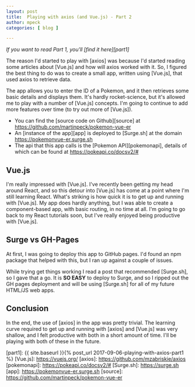 ```yaml
---
layout: post
title:  Playing with axios (and Vue.js) - Part 2
author: mpeck
categories: [ blog ]

---
```


*If you want to read Part 1, you'll [find it here][part1]*

The reason I'd started to play with [axios] was because I'd started reading some articles about [Vue.js] and how will axios worked with it. So, I figured the best thing to do was to create a small app, written using [Vue.js], that used axios to retrieve data.

The app allows you to enter the ID of a Pokemon, and it then retrieves some basic details and displays them. It's hardly rocket-science, but it's allowed me to play with a number of [Vue.js] concepts. I'm going to continue to add more features over time (to try out more of [Vue.js]).

* You can find the [source code on Github][source] at <https://github.com/martinpeck/pokemon-vue-er>
* An [instance of the app][app] is deployed to [Surge.sh] at the domain <https://pokemonvue-er.surge.sh>
* The api that this app calls is the [Pokemon API][pokemonapi], details of which can be found at <https://pokeapi.co/docsv2/#>

## Vue.js

I'm really impressed with [Vue.js]. I've recently been getting my head around React, and so this detour into [Vue.js] has come at a point where I'm still learning React. What's striking is how quick it is to get up and running with [Vue.js]. My app does hardly anything, but I was able to create a component-based app, with basic routing, in no time at all. I'm going to go back to my React tutorials soon, but I've really enjoyed being productive with [Vue.js].

## Surge vs GH-Pages
At first, I was going to deploy this app to GitHub pages. I'd found an npm package that helped with this, but I ran up against a couple of issues.

While trying get things working I read a post that recommended [Surge.sh], so I gave that a go. It is **SO EASY** to deploy to Surge, and so I ripped out the GH pages deployment and will be using [Surge.sh] for all of my future HTML/JS web apps.

## Conclusion

In the end, the use of [axios] in the app was pretty trivial. The learning curve required to get up and running with [axios] and [Vue.js] was very shallow, and I felt productive with both in a short amount of time. I'll be playing with both of these in the future.


[part1]: {{ site.baseurl }}{% post_url 2017-09-06-playing-with-axios-part1 %}
[Vue.js]: https://vuejs.org/
[axios]: https://github.com/mzabriskie/axios
[pokemonapi]: https://pokeapi.co/docsv2/#
[Surge.sh]: https://surge.sh
[app]: https://pokemonvue-er.surge.sh
[source]: https://github.com/martinpeck/pokemon-vue-er